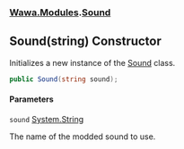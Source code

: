 ### [Wawa.Modules](Wawa.Modules.md 'Wawa.Modules').[Sound](Sound.md 'Wawa.Modules.Sound')

## Sound(string) Constructor

Initializes a new instance of the [Sound](Sound.md 'Wawa.Modules.Sound') class.

```csharp
public Sound(string sound);
```
#### Parameters

<a name='Wawa.Modules.Sound.Sound(string).sound'></a>

`sound` [System.String](https://docs.microsoft.com/en-us/dotnet/api/System.String 'System.String')

The name of the modded sound to use.